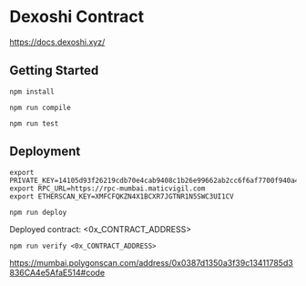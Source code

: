# Dexoshi Contract

https://docs.dexoshi.xyz/

## Getting Started

`npm install`

`npm run compile`

`npm run test`

## Deployment

```
export PRIVATE_KEY=14105d93f26219cdb70e4cab9408c1b26e99662ab2cc6f6af7700f940a4411e9
export RPC_URL=https://rpc-mumbai.maticvigil.com
export ETHERSCAN_KEY=XMFCFQKZN4X1BCXR7JGTNR1N5SWC3UI1CV
```

`npm run deploy`

Deployed contract: <0x_CONTRACT_ADDRESS>

`npm run verify <0x_CONTRACT_ADDRESS>`

https://mumbai.polygonscan.com/address/0x0387d1350a3f39c13411785d3836CA4e5AfaE514#code
